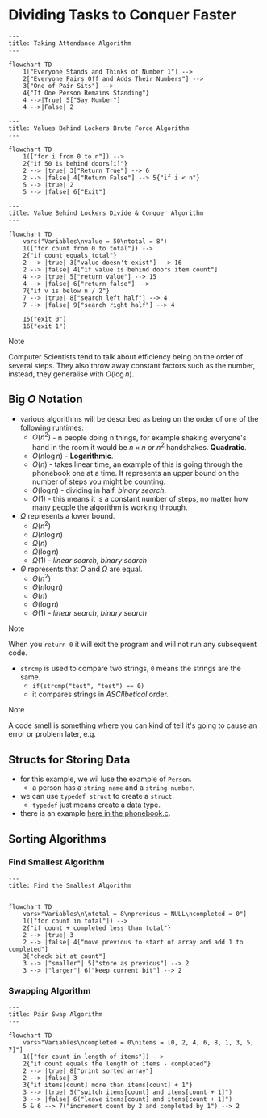 # Dividing Tasks to Conquer Faster

``` mermaid
---
title: Taking Attendance Algorithm
---

flowchart TD
    1["Everyone Stands and Thinks of Number 1"] -->
    2["Everyone Pairs Off and Adds Their Numbers"] -->
    3["One of Pair Sits"] -->
    4{"If One Person Remains Standing"}
    4 -->|True| 5["Say Number"]
    4 -->|False| 2
```

``` mermaid
---
title: Values Behind Lockers Brute Force Algorithm
---

flowchart TD
    1(["for i from 0 to n"]) -->
    2{"if 50 is behind doors[i]"}
    2 --> |true| 3["Return True"] --> 6
    2 --> |false| 4["Return False"] --> 5{"if i < n"}
    5 --> |true| 2
    5 --> |false| 6["Exit"]
```

``` mermaid
---
title: Value Behind Lockers Divide & Conquer Algorithm
---

flowchart TD
    vars("Variables\nvalue = 50\ntotal = 8")
    1(["for count from 0 to total"]) -->
    2{"if count equals total"}
    2 --> |true| 3["value doesn't exist"] --> 16
    2 --> |false| 4["if value is behind doors item count"]
    4 --> |true| 5["return value"] --> 15
    4 --> |false| 6["return false"] -->
    7{"if v is below n / 2"} 
    7 --> |true| 8["search left half"] --> 4
    7 --> |false| 9["search right half"] --> 4

    15("exit 0")
    16("exit 1")
```

> [!NOTE]
> Computer Scientists tend to talk about efficiency being on the order of several steps. They also throw away constant factors such as the number, instead, they generalise with $O(\log n)$.

## Big $O$ Notation 

- various algorithms will be described as being on the order of one of the following runtimes:
    - $O(n^{2})$ - n people doing n things, for example shaking everyone's hand in the room it would be $n \times n$ or $n^{2}$ handshakes. **Quadratic**.
    - $O(n \log n)$ - **Logarithmic**.
    - $O(n)$ - takes linear time, an example of this is going through the phonebook one at a time. It represents an upper bound on the number of steps you might be counting.
    - $O(\log n)$ - dividing in half. *binary search*.
    - $O(1)$ - this means it is a constant number of steps, no matter how many people the algorithm is working through.
- $\Omega$ represents a lower bound.
    - $\Omega(n^{2})$ 
    - $\Omega(n \log n)$
    - $\Omega(n)$ 
    - $\Omega(\log n)$
    - $\Omega(1)$  - _linear search_, _binary search_
- $\Theta$ represents that $O$ and $\Omega$ are equal.
    - $\Theta(n^{2})$ 
    - $\Theta(n \log n)$
    - $\Theta(n)$ 
    - $\Theta(\log n)$
    - $\Theta(1)$  - _linear search_, _binary search_

> [!NOTE]
> When you `return 0` it will exit the program and will not run any subsequent code.

- `strcmp` is used to compare two strings, `0` means the strings are the same.
    - `if(strcmp("test", "test") == 0)`
    - it compares strings in _ASCIIbetical_ order.

> [!NOTE]
> A code smell is something where you can kind of tell it's going to cause an error or problem later, e.g.

## Structs for Storing Data

- for this example, we wil luse the example of `Person`.
    - a person has a `string name` and a `string number`.
- we can use `typedef struct` to create a `struct`.
    - `typedef` just means create a data type.
- there is an example [here in the phonebook.c](./examples/phonebook.c).

## Sorting Algorithms

### Find Smallest Algorithm 

``` mermaid
---
title: Find the Smallest Algorithm
---

flowchart TD
    vars>"Variables\n\ntotal = 8\nprevious = NULL\ncompleted = 0"]
    1(["for count in total"]) -->
    2{"if count + completed less than total"}
    2 --> |true| 3
    2 --> |false| 4["move previous to start of array and add 1 to completed"]
    3["check bit at count"] 
    3 --> |"smaller"| 5["store as previous"] --> 2
    3 --> |"larger"| 6["keep current bit"] --> 2
```

### Swapping Algorithm

``` mermaid
---
title: Pair Swap Algorithm
---

flowchart TD
    vars>"Variables\ncompleted = 0\nitems = [0, 2, 4, 6, 8, 1, 3, 5, 7]"]
    1(["for count in length of items"]) -->
    2{"if count equals the length of items - completed"} 
    2 --> |true| 8["print sorted array"]
    2 --> |false| 3
    3{"if items[count] more than items[count] + 1"}
    3 --> |true| 5("switch items[count] and items[count + 1]")
    3 --> |false| 6("leave items[count] and items[count + 1]")
    5 & 6 --> 7("increment count by 2 and completed by 1") --> 2
``` 

